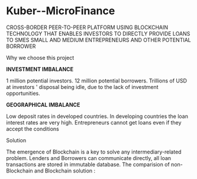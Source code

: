# Kuber--MicroFinance

CROSS-BORDER PEER-TO-PEER PLATFORM USING BLOCKCHAIN TECHNOLOGY THAT ENABLES INVESTORS TO DIRECTLY PROVIDE LOANS TO SMES SMALL AND MEDIUM
ENTREPRENEURS AND OTHER POTENTIAL BORROWER


Why we choose this project 

**INVESTMENT IMBALANCE**

1 million potential investors.
12 million potential borrowers.
Trillions of USD at investors
' disposal
being idle, due to the lack of investment
opportunities.


**GEOGRAPHICAL IMBALANCE**

Low deposit rates in developed
countries.
In developing countries the loan interest
rates are very high.
Entrepreneurs cannot get loans even if
they accept the conditions

Solution

The emergence of Blockchain is a key to solve any intermediary-related problem. Lenders and Borrowers can communicate directly, all loan transactions are stored in immutable database. The comparision of non-Blockchain and Blockchain solution :
